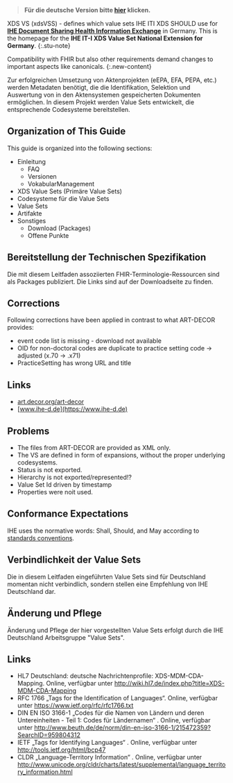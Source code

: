 > **Für die deutsche Version bitte [hier](index.html) klicken.**

XDS VS (xdsVSS) - defines which value sets IHE ITI XDS SHOULD use for 
[**IHE Document Sharing Health Information Exchange**](https://profiles.ihe.net/ITI/HIE-Whitepaper/index.html) in Germany.
This is the homepage for the **IHE IT-I XDS Value Set National Extension for Germany**.
{:.stu-note}

Compatibility with FHIR but also other requirements demand changes to important aspects like canonicals.
{:.new-content}

Zur erfolgreichen Umsetzung von Aktenprojekten (eEPA, EFA, PEPA, etc.) werden Metadaten benötigt, die die Identifikation, 
Selektion und Auswertung von in den Aktensystemen gespeicherten Dokumenten ermöglichen. 
In diesem Projekt werden Value Sets entwickelt, die entsprechende Codesysteme bereitstellen. 

## Organization of This Guide

This guide is organized into the following sections:

* Einleitung
  * FAQ
  * Versionen
  * VokabularManagement
* XDS Value Sets (Primäre Value Sets)
* Codesysteme für die Value Sets
* Value Sets
* Artifakte
* Sonstiges
  * Download (Packages)
  * Offene Punkte

## Bereitstellung der Technischen Spezifikation

Die mit diesem Leitfaden assoziierten FHIR-Terminologie-Ressourcen sind als Packages publiziert.
Die Links sind auf der Downloadseite zu finden.

## Corrections

Following corrections have been applied in contrast to what ART-DECOR provides:

* event code list is missing - download not available
* OID for non-doctoral codes are duplicate to practice setting code -> adjusted (x.70 -> .x71)
* PracticeSetting has wrong URL and title

## Links

* [art.decor.org/art-decor](https://art.decor.org/art-decor)
* [www.ihe-d.de](https://www.ihe-d.de)

## Problems

* The files from ART-DECOR are provided as XML only.
* The VS are defined in form of expansions, without the proper underlying codesystems.
* Status is not exported.
* Hierarchy is not exported/represented!?
* Value Set Id driven by timestamp
* Properties were noit used.

## Conformance Expectations

IHE uses the normative words: Shall, Should, and May according to [standards conventions](https://profiles.ihe.net/GeneralIntro/ch-E.html).

## Verbindlichkeit der Value Sets

Die in diesem Leitfaden eingeführten Value Sets sind für Deutschland momentan nicht verbindlich, sondern stellen eine Empfehlung von IHE Deutschland dar.

## Änderung und Pflege

Änderung und Pflege der hier vorgestellten Value Sets erfolgt durch die IHE Deutschland Arbeitsgruppe "Value Sets". 

## Links

* HL7 Deutschland: deutsche Nachrichtenprofile: XDS-MDM-CDA-Mapping. Online, verfügbar unter http://wiki.hl7.de/index.php?title=XDS-MDM-CDA-Mapping
* RFC 1766 „Tags for the Identification of Languages“. Online, verfügbar unter https://www.ietf.org/rfc/rfc1766.txt
* DIN EN ISO 3166-1 „Codes für die Namen von Ländern und deren Untereinheiten - Teil 1: Codes für Ländernamen“ . Online, verfügbar unter http://www.beuth.de/de/norm/din-en-iso-3166-1/215472359?SearchID=959804312
* IETF „Tags for Identifying Languages“ . Online, verfügbar unter http://tools.ietf.org/html/bcp47
* CLDR „Language-Territory Information“ . Online, verfügbar unter http://www.unicode.org/cldr/charts/latest/supplemental/language_territory_information.html


